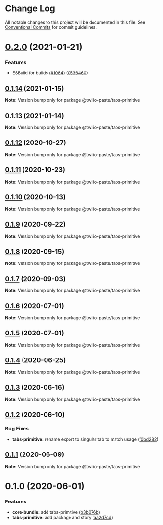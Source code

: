 # Change Log

All notable changes to this project will be documented in this file.
See [Conventional Commits](https://conventionalcommits.org) for commit guidelines.

# [0.2.0](https://github.com/twilio-labs/paste/compare/@twilio-paste/tabs-primitive@0.1.14...@twilio-paste/tabs-primitive@0.2.0) (2021-01-21)


### Features

* ESBuild for builds ([#1084](https://github.com/twilio-labs/paste/issues/1084)) ([0536460](https://github.com/twilio-labs/paste/commit/053646011508be10477d5b732269cdb0419235d7))





## [0.1.14](https://github.com/twilio-labs/paste/compare/@twilio-paste/tabs-primitive@0.1.13...@twilio-paste/tabs-primitive@0.1.14) (2021-01-15)

**Note:** Version bump only for package @twilio-paste/tabs-primitive





## [0.1.13](https://github.com/twilio-labs/paste/compare/@twilio-paste/tabs-primitive@0.1.12...@twilio-paste/tabs-primitive@0.1.13) (2021-01-14)

**Note:** Version bump only for package @twilio-paste/tabs-primitive





## [0.1.12](https://github.com/twilio-labs/paste/compare/@twilio-paste/tabs-primitive@0.1.11...@twilio-paste/tabs-primitive@0.1.12) (2020-10-27)

**Note:** Version bump only for package @twilio-paste/tabs-primitive





## [0.1.11](https://github.com/twilio-labs/paste/compare/@twilio-paste/tabs-primitive@0.1.10...@twilio-paste/tabs-primitive@0.1.11) (2020-10-23)

**Note:** Version bump only for package @twilio-paste/tabs-primitive





## [0.1.10](https://github.com/twilio-labs/paste/compare/@twilio-paste/tabs-primitive@0.1.9...@twilio-paste/tabs-primitive@0.1.10) (2020-10-13)

**Note:** Version bump only for package @twilio-paste/tabs-primitive





## [0.1.9](https://github.com/twilio-labs/paste/compare/@twilio-paste/tabs-primitive@0.1.8...@twilio-paste/tabs-primitive@0.1.9) (2020-09-22)

**Note:** Version bump only for package @twilio-paste/tabs-primitive





## [0.1.8](https://github.com/twilio-labs/paste/compare/@twilio-paste/tabs-primitive@0.1.7...@twilio-paste/tabs-primitive@0.1.8) (2020-09-15)

**Note:** Version bump only for package @twilio-paste/tabs-primitive





## [0.1.7](https://github.com/twilio-labs/paste/compare/@twilio-paste/tabs-primitive@0.1.6...@twilio-paste/tabs-primitive@0.1.7) (2020-09-03)

**Note:** Version bump only for package @twilio-paste/tabs-primitive





## [0.1.6](https://github.com/twilio-labs/paste/compare/@twilio-paste/tabs-primitive@0.1.5...@twilio-paste/tabs-primitive@0.1.6) (2020-07-01)

**Note:** Version bump only for package @twilio-paste/tabs-primitive





## [0.1.5](https://github.com/twilio-labs/paste/compare/@twilio-paste/tabs-primitive@0.1.4...@twilio-paste/tabs-primitive@0.1.5) (2020-07-01)

**Note:** Version bump only for package @twilio-paste/tabs-primitive





## [0.1.4](https://github.com/twilio-labs/paste/compare/@twilio-paste/tabs-primitive@0.1.3...@twilio-paste/tabs-primitive@0.1.4) (2020-06-25)

**Note:** Version bump only for package @twilio-paste/tabs-primitive





## [0.1.3](https://github.com/twilio-labs/paste/compare/@twilio-paste/tabs-primitive@0.1.2...@twilio-paste/tabs-primitive@0.1.3) (2020-06-16)

**Note:** Version bump only for package @twilio-paste/tabs-primitive





## [0.1.2](https://github.com/twilio-labs/paste/compare/@twilio-paste/tabs-primitive@0.1.1...@twilio-paste/tabs-primitive@0.1.2) (2020-06-10)


### Bug Fixes

* **tabs-primitive:** rename export to singular tab to match usage ([f0bd282](https://github.com/twilio-labs/paste/commit/f0bd2824039828cb5260a65ac881304596947f61))





## [0.1.1](https://github.com/twilio-labs/paste/compare/@twilio-paste/tabs-primitive@0.1.0...@twilio-paste/tabs-primitive@0.1.1) (2020-06-09)

**Note:** Version bump only for package @twilio-paste/tabs-primitive





# 0.1.0 (2020-06-01)


### Features

* **core-bundle:** add tabs-primitive ([b3b076b](https://github.com/twilio-labs/paste/commit/b3b076bb8f5f28cbe52995ab5774e08f3ff12ad0))
* **tabs-primitive:** add package and story ([aa2d7cd](https://github.com/twilio-labs/paste/commit/aa2d7cd7fdab5806060e3225d95dd0d4a78da990))
